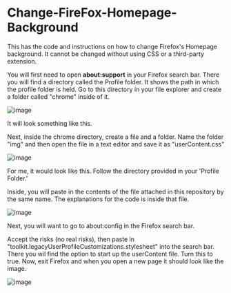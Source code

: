 # Change-FireFox-Homepage-Background
This has the code and instructions on how to change Firefox's Homepage background. It cannot be changed without using CSS or a third-party extension.

You will first need to open **about:support** in your Firefox search bar. There you will find a directory called the Profile folder. It shows the path in which the profile folder is held. Go to this directory in your file explorer and create a folder called "chrome" inside of it. 

![image](https://user-images.githubusercontent.com/67387897/112243446-c6ee4e00-8c0a-11eb-9f32-7cfd25f958b6.png)

It will look something like this.

Next, inside the chrome directory, create a file and a folder. Name the folder "img" and then open the file in a text editor and save it as "userContent.css"

![image](https://user-images.githubusercontent.com/67387897/112243775-63185500-8c0b-11eb-939a-af0e7c91efe4.png)

For me, it would look like this. Follow the directory provided in your 'Profile Folder.'

Inside, you will paste in the contents of the file attached in this repository by the same name. The explanations for the code is inside that file. 

![image](https://user-images.githubusercontent.com/67387897/112244763-f2723800-8c0c-11eb-9ddb-1010d62ca583.png)

Next, you will want to go to about:config in the Firefox search bar.

Accept the risks (no real risks), then paste in "toolkit.legacyUserProfileCustomizations.stylesheet" into the search bar. There you wil find the option to start up the userContent file. Turn this to true. Now, exit Firefox and when you open a new page it should look like the image.

![image](https://user-images.githubusercontent.com/67387897/112244884-26e5f400-8c0d-11eb-93b9-64c858603bd4.png)
